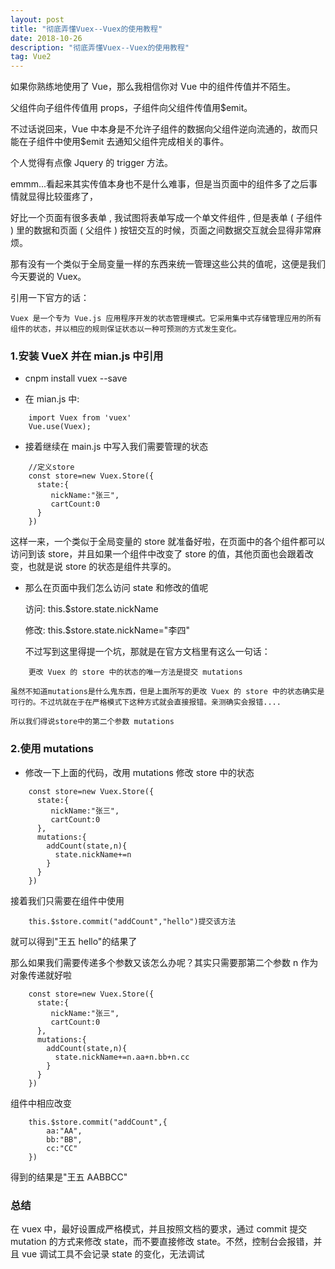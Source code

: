 ```yaml
---
layout: post
title: "彻底弄懂Vuex--Vuex的使用教程"
date: 2018-10-26
description: "彻底弄懂Vuex--Vuex的使用教程"
tag: Vue2
---
```


如果你熟练地使用了 Vue，那么我相信你对 Vue 中的组件传值并不陌生。

父组件向子组件传值用 props，子组件向父组件传值用$emit。

不过话说回来，Vue 中本身是不允许子组件的数据向父组件逆向流通的，故而只能在子组件中使用$emit 去通知父组件完成相关的事件。

个人觉得有点像 Jquery 的 trigger 方法。

emmm...看起来其实传值本身也不是什么难事，但是当页面中的组件多了之后事情就显得比较蛋疼了，

好比一个页面有很多表单 , 我试图将表单写成一个单文件组件 , 但是表单 ( 子组件 ) 里的数据和页面 ( 父组件 ) 按钮交互的时候，页面之间数据交互就会显得非常麻烦。

那有没有一个类似于全局变量一样的东西来统一管理这些公共的值呢，这便是我们今天要说的 Vuex。

引用一下官方的话：

    Vuex 是一个专为 Vue.js 应用程序开发的状态管理模式。它采用集中式存储管理应用的所有组件的状态，并以相应的规则保证状态以一种可预测的方式发生变化。

### 1.安装 VueX 并在 mian.js 中引用

- cnpm install vuex --save

- 在 mian.js 中:

```
	import Vuex from 'vuex'
	Vue.use(Vuex);
```

- 接着继续在 main.js 中写入我们需要管理的状态

```
	//定义store
	const store=new Vuex.Store({
	  state:{
	     nickName:"张三",
	     cartCount:0
	  }
	})
```

这样一来，一个类似于全局变量的 store 就准备好啦，在页面中的各个组件都可以访问到该 store，并且如果一个组件中改变了 store 的值，其他页面也会跟着改变，也就是说 store 的状态是组件共享的。

- 那么在页面中我们怎么访问 state 和修改的值呢

  访问: this.$store.state.nickName

  修改: this.$store.state.nickName="李四"

  不过写到这里得提一个坑，那就是在官方文档里有这么一句话：

```
    更改 Vuex 的 store 中的状态的唯一方法是提交 mutations
```

    虽然不知道mutations是什么鬼东西，但是上面所写的更改 Vuex 的 store 中的状态确实是可行的。不过坑就在于在严格模式下这种方式就会直接报错。亲测确实会报错....

    所以我们得说store中的第二个参数 mutations

### 2.使用 mutations

- 修改一下上面的代码，改用 mutations 修改 store 中的状态

```
	const store=new Vuex.Store({
	  state:{
	     nickName:"张三",
	     cartCount:0
	  },
	  mutations:{
	    addCount(state,n){
	      state.nickName+=n
	    }
	  }
	})
```

接着我们只需要在组件中使用

```
	this.$store.commit("addCount","hello")提交该方法
```

就可以得到"王五 hello"的结果了

那么如果我们需要传递多个参数又该怎么办呢？其实只需要那第二个参数 n 作为对象传递就好啦

```
	const store=new Vuex.Store({
	  state:{
	     nickName:"张三",
	     cartCount:0
	  },
	  mutations:{
	    addCount(state,n){
	      state.nickName+=n.aa+n.bb+n.cc
	    }
	  }
	})

```

组件中相应改变

```
	this.$store.commit("addCount",{
	    aa:"AA",
	    bb:"BB",
	    cc:"CC"
	})
```

得到的结果是"王五 AABBCC"

### 总结

在 vuex 中，最好设置成严格模式，并且按照文档的要求，通过 commit 提交 mutation 的方式来修改 state，而不要直接修改 state。不然，控制台会报错，并且 vue 调试工具不会记录 state 的变化，无法调试
